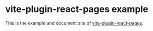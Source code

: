 # vite-plugin-react-pages example

This is the example and document site of [vite-plugin-react-pages](https://github.com/vitejs/vite-plugin-react-pages).
